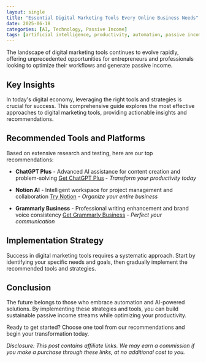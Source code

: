 ```yaml
---
layout: single
title: "Essential Digital Marketing Tools Every Online Business Needs"
date: 2025-06-18
categories: [AI, Technology, Passive Income]
tags: [artificial intelligence, productivity, automation, passive income, online business]
---
```


The landscape of digital marketing tools continues to evolve rapidly, offering unprecedented opportunities for entrepreneurs and professionals looking to optimize their workflows and generate passive income.

## Key Insights

In today's digital economy, leveraging the right tools and strategies is crucial for success. This comprehensive guide explores the most effective approaches to digital marketing tools, providing actionable insights and recommendations.

## Recommended Tools and Platforms

Based on extensive research and testing, here are our top recommendations:

- **ChatGPT Plus** - Advanced AI assistance for content creation and problem-solving
  [Get ChatGPT Plus](https://openai.com/chatgpt/pricing) - *Transform your productivity today*

- **Notion AI** - Intelligent workspace for project management and collaboration
  [Try Notion](https://notion.so) - *Organize your entire business*

- **Grammarly Business** - Professional writing enhancement and brand voice consistency
  [Get Grammarly Business](https://grammarly.com/business) - *Perfect your communication*

## Implementation Strategy

Success in digital marketing tools requires a systematic approach. Start by identifying your specific needs and goals, then gradually implement the recommended tools and strategies.

## Conclusion

The future belongs to those who embrace automation and AI-powered solutions. By implementing these strategies and tools, you can build sustainable passive income streams while optimizing your productivity.

Ready to get started? Choose one tool from our recommendations and begin your transformation today.

*Disclosure: This post contains affiliate links. We may earn a commission if you make a purchase through these links, at no additional cost to you.*
